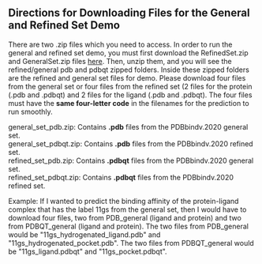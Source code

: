 ## Directions for Downloading Files for the General and Refined Set Demo

There are two .zip files which you need to access. In order to run the general and refined set demo, you must first 
download the RefinedSet.zip and GeneralSet.zip files [here](https://drive.google.com/drive/folders/1u9y1Fevl7EzcXKQpED1MXa2epGN9n8CT?usp=drive_link). Then, unzip them, and you will see the refined/general 
pdb and 
pdbqt zipped folders. Inside these zipped folders are the refined and general set files for demo. Please download four 
files from the general set or four files from the refined set (2 files for the protein (.pdb and .pdbqt) and 2 files 
for the ligand (.pdb and .pdbqt). The four files must have the **same four-letter code** in the filenames for the 
prediction to run smoothly.  

general_set_pdb.zip: Contains **.pdb** files from the PDBbindv.2020 general set.  
general_set_pdbqt.zip: Contains **.pdb** files from the PDBbindv.2020 refined set.  
refined_set_pdb.zip: Contains **.pdbqt** files from the PDBbindv.2020 general set.  
refined_set_pdbqt.zip: Contains **.pdbqt** files from the PDBbindv.2020 refined set.  

Example: If I wanted to predict the binding affinity of the protein-ligand complex that has the label 11gs from the 
general set, then I would have to download four files, two from PDB_general (ligand and protein) and two from 
PDBQT_general (ligand and protein). The two files from PDB_general would be "11gs_hydrogenated_ligand.pdb" and "11gs_hydrogenated_pocket.pdb". The two files 
from PDBQT_general would be "11gs_ligand.pdbqt" and "11gs_pocket.pdbqt".

